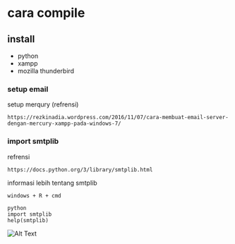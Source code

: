 # cara compile

## install

- python
- xampp 
- mozilla thunderbird


### setup email

setup merqury (refrensi)

```
https://rezkinadia.wordpress.com/2016/11/07/cara-membuat-email-server-dengan-mercury-xampp-pada-windows-7/
```

### import smtplib

refrensi
```
https://docs.python.org/3/library/smtplib.html
```

informasi lebih tentang smtplib

```
windows + R + cmd
```
```
python
import smtplib
help(smtplib)
```
![Alt Text](https://github.com/ferdinosaurus/assegment/blob/master/basic-python/asset/help_python.gif)
